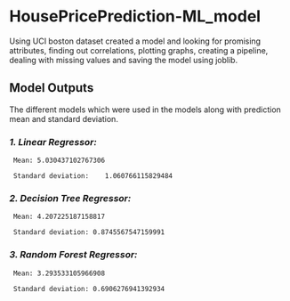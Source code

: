# HousePricePrediction-ML_model
Using UCI boston dataset created a model and looking for promising attributes, finding out correlations, plotting graphs, creating a pipeline, dealing with missing values and saving the model using joblib.

## Model Outputs
The different models which were used in the models along with prediction mean and standard deviation.
### *_1. Linear Regressor:_*
	 Mean: 5.030437102767306

	 Standard deviation: 	1.060766115829484

### *_2. Decision Tree Regressor:_*
	 Mean: 4.207225187158817

	 Standard deviation: 0.8745567547159991
 
### *_3. Random Forest Regressor:_*
	 Mean: 3.293533105966908

	 Standard deviation: 0.6906276941392934
